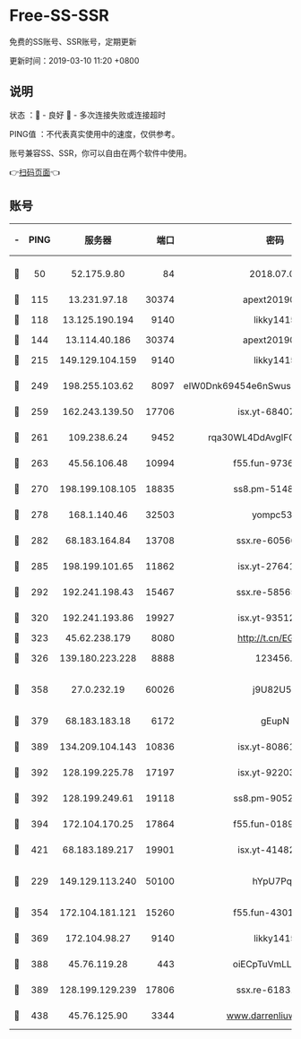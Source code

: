 # Free-SS-SSR

免费的SS账号、SSR账号，定期更新

更新时间：2019-03-10 11:20 +0800

## 说明

状态     ：🙂 - 良好 🙁 - 多次连接失败或连接超时

PING值   ：不代表真实使用中的速度，仅供参考。

账号兼容SS、SSR，你可以自由在两个软件中使用。

👉[扫码页面](https://liesauer.github.io/Free-SS-SSR/)👈

## 账号

|-|PING|服务器|端口|密码|加密方式|区域|
|:----:|:----:|:-----:|-----:|:----:|:----:|:----:|
|🙂|50|52.175.9.80|84|2018.07.07|chacha20-ietf-poly1305|HK|
|🙂|115|13.231.97.18|30374|apext2019006|chacha20|JP|
|🙂|118|13.125.190.194|9140|likky1415|aes-256-cfb|KR|
|🙂|144|13.114.40.186|30374|apext2019006|chacha20|JP|
|🙂|215|149.129.104.159|9140|likky1415|aes-256-cfb|HK|
|🙂|249|198.255.103.62|8097|eIW0Dnk69454e6nSwuspv9DmS201tQ0D|aes-256-cfb|US|
|🙂|259|162.243.139.50|17706|isx.yt-68407894|aes-256-cfb|US|
|🙂|261|109.238.6.24|9452|rqa30WL4DdAvgIFG6Fs3znzTa|aes-256-cfb|FR|
|🙂|263|45.56.106.48|10994|f55.fun-97361996|aes-256-cfb|US|
|🙂|270|198.199.108.105|18835|ss8.pm-51487912|aes-256-cfb|US|
|🙂|278|168.1.140.46|32503|yompc535|aes-256-cfb|AU|
|🙂|282|68.183.164.84|13708|ssx.re-60566170|aes-256-cfb|US|
|🙂|285|198.199.101.65|11862|isx.yt-27641018|aes-256-cfb|US|
|🙂|292|192.241.198.43|15467|ssx.re-58565948|aes-256-cfb|US|
|🙂|320|192.241.193.86|19927|isx.yt-93512964|aes-256-cfb|US|
|🙂|323|45.62.238.179|8080|http://t.cn/EGJIyrl|rc4-md5|CA|
|🙂|326|139.180.223.228|8888|123456..|aes-256-cfb|JP|
|🙂|358|27.0.232.19|60026|j9U82U53|xchacha20-ietf-poly1305|HK|
|🙂|379|68.183.183.18|6172|gEupN|aes-256-cfb|SG|
|🙂|389|134.209.104.143|10836|isx.yt-80861794|aes-256-cfb|SG|
|🙂|392|128.199.225.78|17197|isx.yt-92203287|aes-256-cfb|SG|
|🙂|392|128.199.249.61|19118|ss8.pm-90526305|aes-256-cfb|SG|
|🙂|394|172.104.170.25|17864|f55.fun-01896161|aes-256-cfb|SG|
|🙂|421|68.183.189.217|19901|isx.yt-41482967|aes-256-cfb|SG|
|🙂|229|149.129.113.240|50100|hYpU7PqP|chacha20-ietf-poly1305|CN|
|🙂|354|172.104.181.121|15260|f55.fun-43019575|aes-256-cfb|SG|
|🙂|369|172.104.98.27|9140|likky1415|aes-256-cfb|JP|
|🙂|388|45.76.119.28|443|oiECpTuVmLLxk4Ts|aes-256-cfb|AU|
|🙂|389|128.199.129.239|17806|ssx.re-61831672|aes-256-cfb|SG|
|🙂|438|45.76.125.90|3344|www.darrenliuwei.com|aes-256-cfb|AU|
